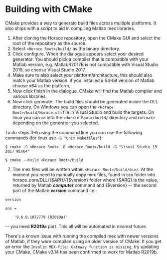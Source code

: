 # Building with CMake

CMake provides a way to generate build files across multiple platforms. It also
ships with a script to aid in compiling Matlab mex libraries.

1) After cloning the Horace repository, open the CMake GUI and select the root
of the repository as the source.
2) Select `<Horace Root>/build/` as the binary directory.
3) Click configure. When the dialogue appears select your desired generator.
You should pick a compiler that is compatible with your Matlab version, e.g.
MatlabR2017B is not compatible with Visual Studio 2019, so choose Visual Studio 2017.
4) Make sure to also select your platform/architecture, this should also match
your Matlab version: if you installed a 64-bit version of Matlab choose x64 as
the platform.
5) Now click finish in the dialogue. CMake will find the Matlab compiler and
various libraries.
6) Now click generate. The build files should be generated inside the DLL
directory. On Windows you can open the `<Horace Root>/build/Horace.sln` file in
Visual Studio and build the targets. On linux you can `cd` into the
`<Horace Root>/build/` directory and run `make` depending on the generator you
selected.

To do steps 3-6 using the command line you can use the following commands (for
linux use `-G "Unix Makefiles"`):

`$ cmake -S <Horace Root> -B <Horace Root>/build -G "Visual Studio 15 2017 Win64"`

`$ cmake --build <Horace Root>/build`

7) The mex files will be written within `<Horace Root>/build/bin/`. At the moment
you need to manually copy mex files, found in `bin` folder  into horace_core/DLL/_{$ARH}/_{$version}
folder where {$ARG} is the value, returned by Matlab ***computer*** command and
{$version} -- the second part of the Matlab ***version*** command i.e.:

```
version

ans =

    '9.6.0.1072779 (R2019a)'
```
-- you need **R2019a** part.
This all will be automated in nearest future.

There's a known issue with running the compiled mex with newer versions of
Matlab, if they were compiled using an older version of CMake. If you get an
error like `Invalid MEX-file: Gateway function is missing`, try updating your
CMake. CMake v3.14 has been confirmed to work for Matlab R2019b.

